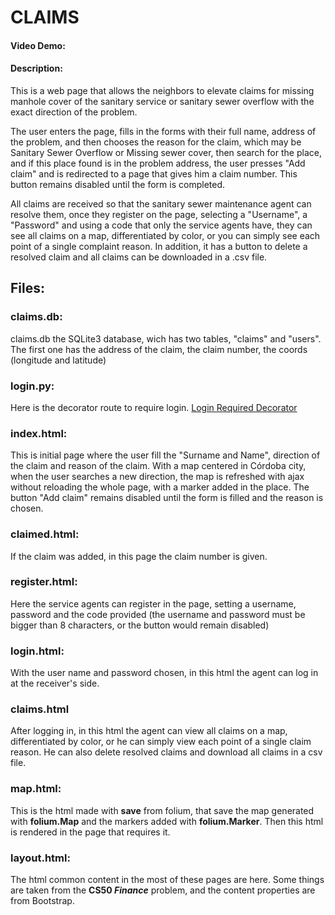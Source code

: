 # CLAIMS
#### Video Demo:  <URL HERE>
#### Description:
This is a web page that allows the neighbors to elevate claims for missing manhole cover of the sanitary service or sanitary sewer overflow with the exact direction of the problem.

The user enters the page, fills in the forms with their full name, address of the problem, and then chooses the reason for the claim, which may be Sanitary Sewer Overflow or Missing sewer cover, then search for the place, and if this place found is in the problem address, the user presses "Add claim" and is redirected to a page that gives him a claim number. This button remains disabled until the form is completed.

All claims are received so that the sanitary sewer maintenance agent can resolve them, once they register on the page, selecting a "Username", a "Password" and using a code that only the service agents have, they can see all claims on a map, differentiated by color, or you can simply see each point of a single complaint reason. In addition, it has a button to delete a resolved claim and all claims can be downloaded in a .csv file.
## Files:
### claims.db:
claims.db the SQLite3 database, wich has two tables, "claims" and "users". The first one has the address of the claim, the claim number, the coords (longitude and latitude)
### login.py: 
Here is the decorator route to require login. [Login Required Decorator](https://flask.palletsprojects.com/en/1.1.x/patterns/viewdecorators/)
### index.html:
This is initial page where the user fill the "Surname and Name", direction of the claim and reason of the claim. With a map centered in Córdoba city, when the user searches a new direction, the map is refreshed with ajax without reloading
the whole page, with a marker added in the place. The button "Add claim" remains disabled until the form is filled and the reason is chosen.
### claimed.html:
If the claim was added, in this page the claim number is given.
### register.html:
Here the service agents can register in the page, setting a username, password  and the code provided (the username and password must be bigger than 8 characters, or the button would remain disabled)
### login.html:
With the user name and password chosen, in this html the agent can log in at the receiver's side.
### claims.html
After logging in, in this html the agent can view all claims on a map, differentiated by color, or he can simply view each point of a single claim reason. He can also delete resolved claims and download all claims in a csv file.
### map.html:
This is the html made with **save** from folium, that save the map generated with **folium.Map** and the markers added with **folium.Marker**. Then this html is rendered in the page that requires it.
  
### layout.html:
The html common content in the most of these pages are here. Some things are taken from the **CS50 *Finance*** problem, and the content properties are from Bootstrap.
